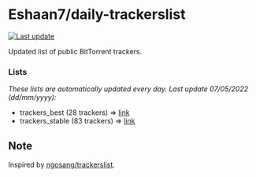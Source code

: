 
# Eshaan7/daily-trackerslist 

[![Last update](https://img.shields.io/badge/Last%20update-07/05/2022-blue.svg)](#)

Updated list of public BitTorrent trackers.

### Lists
*These lists are automatically updated every day. Last update 07/05/2022 (_dd/mm/yyyy_):*

* trackers_best (28 trackers) => [link](https://raw.githubusercontent.com/eshaan7/daily-trackerslist/master/trackers_best.txt)
* trackers_stable (83 trackers) => [link](https://raw.githubusercontent.com/eshaan7/daily-trackerslist/master/trackers_stable.txt)

## Note

Inspired by [ngosang/trackerslist](https://github.com/ngosang/trackerslist).
